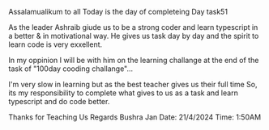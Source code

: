 
Assalamualikum  to all 
Today is the day of completeing Day task51

As the leader Ashraib giude us to be a strong coder and learn typescript in a better & in motivational way. He gives us task day by day and the spirit to learn code is very exxellent.   

In my oppinion I will be with him on the learning challange at the end of the task of "100day cooding challange"...

I'm very slow in learning but as the best teacher gives us their full time So, its my responsibility to complete what gives to us as a task and learn typescript and do code better. 

Thanks for Teaching Us 
Regards Bushra Jan                              Date: 21/4/2024
                                                Time: 1:50AM